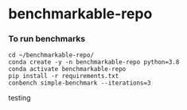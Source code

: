 # benchmarkable-repo

### To run benchmarks
```shell script
cd ~/benchmarkable-repo/
conda create -y -n benchmarkable-repo python=3.8
conda activate benchmarkable-repo
pip install -r requirements.txt
conbench simple-benchmark --iterations=3
```

testing
